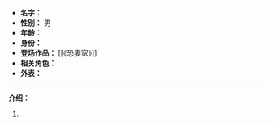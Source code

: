 
- **名字：** 
- **性别：** 男
- **年龄：** 
- **身份：** 
- **登场作品：** [[《恐妻家》]]
- **相关角色：** 
- **外表：** 

---

**介绍：** 

1. 
